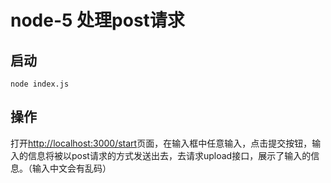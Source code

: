 # node-5 处理post请求

## 启动

```shell
node index.js
```

## 操作

打开[http://localhost:3000/start](http://localhost:3000/start)页面，在输入框中任意输入，点击提交按钮，输入的信息将被以post请求的方式发送出去，去请求upload接口，展示了输入的信息。（输入中文会有乱码）
